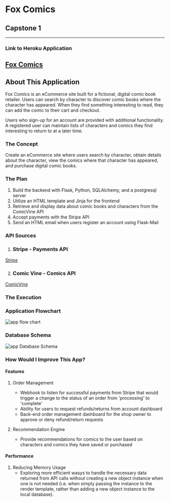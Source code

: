 # Fox Comics
## Capstone 1
---
### Link to Heroku Application
[Fox Comics](https://fox-comics.herokuapp.com/)
---
## About This Application

Fox Comics is an eCommerce site built for a fictional, digital comic book retailer. Users can search by character to discover comic books where the character has appeared. When they find something interesting to read, they can add the comic to their cart and checkout.

Users who sign-up for an account are provided with additional functionality. A registered user can maintain lists of characters and comics they find interesting to return to at a later time.

### The Concept

Create an eCommerce site where users search by character, obtain details about the character, view the comics where that character has appeared, and purchase digital comic books.

### The Plan

1. Build the backend with Flask, Python, SQLAlchemy, and a postgresql server
2. Utilize an HTML template and Jinja for the frontend
3. Retrieve and display data about comic books and characters from the ComicVine API
4. Accept payments with the Stripe API
5. Send an HTML email when users register an account using Flask-Mail

### API Sources

1. ### Stripe - Payments API
[Stripe](https://stripe.com/?ref=apilist.fun)  

2. ### Comic Vine - Comics API
[ComicVine](https://comicvine.gamespot.com/api/documentation?ref=apilist.fun)

### The Execution

### Application Flowchart

![app flow chart](https://drive.google.com/uc?id=1j98bpukBpryEVwzo8HwR2nXTtq8YVRE2)

### Database Schema
![app Database Schema](https://drive.google.com/uc?id=1STxh6A2JbaTqaNFwPEHcEwWCQbHdgTqB)


### How Would I Improve This App?

#### Features
1. Order Management
    - Webhook to listen for successful payments from Stripe that would trigger a change to the status of an order from 'processing' to 'complete'
    - Ability for users to request refunds/returns from account dashboard
    - Back-end order management dashboard for the shop owner to approve or deny refund/return requests

2. Recommendation Engine
    - Provide recommendations for comics to the user based on characters and comics they have saved or purchased

#### Performance
1. Reducing Memory Usage
    - Exploring more efficient wasys to handle the necessary data returned from API calls without creating a new object instance when one is not needed (i.e. when simply passing the instance to the render template, rather than adding a new object instance to the local database).
